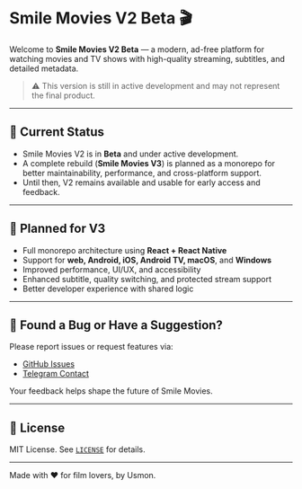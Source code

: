# Smile Movies V2 Beta 🎬

Welcome to **Smile Movies V2 Beta** — a modern, ad-free platform for watching movies and TV shows with high-quality streaming, subtitles, and detailed metadata.

> ⚠️ This version is still in active development and may not represent the final product.

---

## 📌 Current Status

- Smile Movies V2 is in **Beta** and under active development.
- A complete rebuild (**Smile Movies V3**) is planned as a monorepo for better maintainability, performance, and cross-platform support.
- Until then, V2 remains available and usable for early access and feedback.

---

## 📱 Planned for V3

- Full monorepo architecture using **React + React Native**
- Support for **web, Android, iOS, Android TV, macOS**, and **Windows**
- Improved performance, UI/UX, and accessibility
- Enhanced subtitle, quality switching, and protected stream support
- Better developer experience with shared logic

---

## 🐞 Found a Bug or Have a Suggestion?

Please report issues or request features via:

- [GitHub Issues](https://github.com/smile-movies/issues)
- [Telegram Contact](https://t.me/usmondev)

Your feedback helps shape the future of Smile Movies.

---

## 📄 License

MIT License. See [`LICENSE`](./LICENSE) for details.

---

Made with ❤️ for film lovers, by Usmon.
